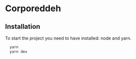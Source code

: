 # Corporeddeh

## Installation

To start the project you need to have installed: node and yarn.

```bash
  yarn
  yarn dev
```